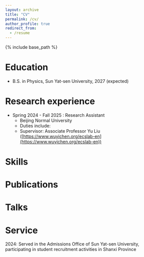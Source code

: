 ```yaml
---
layout: archive
title: "CV"
permalink: /cv/
author_profile: true
redirect_from:
  - /resume
---
```


{% include base_path %}

Education
======
* B.S. in Physics, Sun Yat-sen University, 2027 (expected)

Research experience
======
* Spring 2024 - Fall 2025 : Research Assistant
  * Beijing Normal University
  * Duties include:
  * Supervisor: Associate Professor Yu Liu ([https://www.wuyichen.org/ecslab-en](https://www.wuyichen.org/ecslab-en))
  
Skills
======


Publications
======

  
Talks
======


  
Service
======
2024: Served in the Admissions Office of Sun Yat-sen University, participating in student recruitment activities in Shanxi Province
